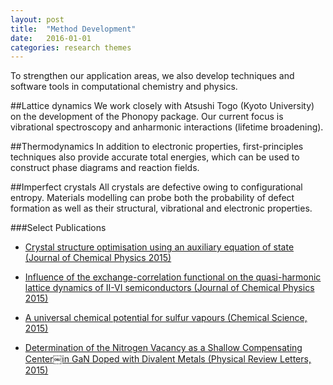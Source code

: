 ```yaml
---
layout: post
title:  "Method Development"
date:   2016-01-01 
categories: research themes
---
```


To strengthen our application areas, we also develop techniques and software tools in computational chemistry and physics. 

##Lattice dynamics
We work closely with Atsushi Togo (Kyoto University) on the development of the Phonopy package. Our current focus is vibrational spectroscopy and anharmonic interactions (lifetime broadening).

##Thermodynamics
In addition to electronic properties, first-principles techniques also provide accurate total energies, which can be used to construct phase diagrams and reaction fields. 

##Imperfect crystals 
All crystals are defective owing to configurational entropy. Materials modelling can probe both the probability of defect formation as well as their structural, vibrational and electronic properties.


###Select Publications

- [Crystal structure optimisation using an auxiliary equation of state (Journal of Chemical Physics 2015)](http://dx.doi.org/10.1063/1.4934716)

- [Influence of the exchange-correlation functional on the quasi-harmonic lattice dynamics of II-VI semiconductors (Journal of Chemical Physics 2015)](http://dx.doi.org/10.1063/1.4928058)

- [A universal chemical potential for sulfur vapours (Chemical Science, 2015)](http://dx.doi.org/10.1039/c5sc03088a)

- [Determination of the Nitrogen Vacancy as a Shallow Compensating Center￼in GaN Doped with Divalent Metals (Physical Review Letters, 2015)](http://dx.doi.org/10.1103/PhysRevLett.114.016405)

